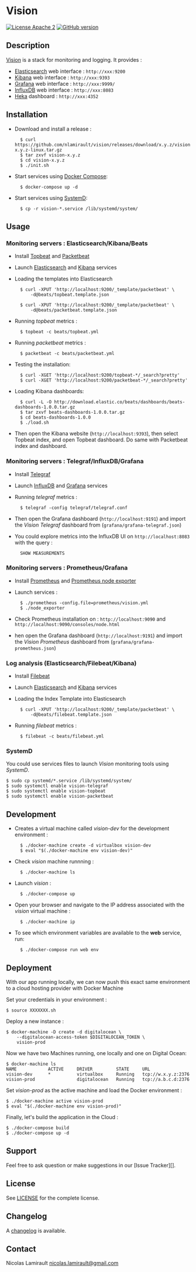# Vision

[![License Apache 2][badge-license]](LICENSE)
[![GitHub version](https://badge.fury.io/gh/nlamirault%2Fvision.svg)](https://badge.fury.io/gh/nlamirault%2Fvision)

## Description

[Vision][] is a stack for monitoring and logging. It provides :

* [Elasticsearch][] web interface : `http://xxx:9200`
* [Kibana][] web interface : `http://xxx:9393`
* [Grafana][] web interface : `http://xxx:9999/`
* [InfluxDB][] web interface : `http://xxx:8083`
* [Heka][] dashboard : `http://xxx:4352`

## Installation

* Download and install a release :

        $ curl https://github.com/nlamirault/vision/releases/download/x.y.z/vision-x.y.z-linux.tar.gz
        $ tar zxvf vision-x.y.z
        $ cd vision-x.y.z
        $ ./init.sh

* Start services using [Docker Compose][]:

        $ docker-compose up -d

* Start services using [SystemD][]:

        $ cp -r vision-*.service /lib/systemd/system/

## Usage

### Monitoring servers : Elasticsearch/Kibana/Beats

* Install [Topbeat][] and [Packetbeat][]

* Launch [Elasticsearch][] and [Kibana][] services

* Loading the templates into Elasticsearch

        $ curl -XPUT 'http://localhost:9200/_template/packetbeat' \
            -d@beats/topbeat.template.json

        $ curl -XPUT 'http://localhost:9200/_template/packetbeat' \
            -d@beats/packetbeat.template.json

* Running *topbeat* metrics :

        $ topbeat -c beats/topbeat.yml

* Running *packetbeat* metrics :

        $ packetbeat -c beats/packetbeat.yml

* Testing the installation:

        $ curl -XGET 'http://localhost:9200/topbeat-*/_search?pretty'
        $ curl -XGET 'http://localhost:9200/packetbeat-*/_search?pretty'

* Loading Kibana dashboards:

        $ curl -L -O http://download.elastic.co/beats/dashboards/beats-dashboards-1.0.0.tar.gz
        $ tar zxvf beats-dashboards-1.0.0.tar.gz
        $ cd beats-dashboards-1.0.0
        $ ./load.sh

* Then open the Kibana website (`http://localhost:9393`), then select Topbeat index,
and open Topbeat dashboard. Do same with Packetbeat index and dashboard.


### Monitoring servers : Telegraf/InfluxDB/Grafana

* Install [Telegraf][]

* Launch [InfluxDB][] and [Grafana][] services

* Running *telegraf* metrics :

        $ telegraf -config telegraf/telegraf.conf

* Then open the Grafana dashboard (`http://localhost:9191`) and import the
   *Vision Telegraf* dashboard from (`grafana/grafana-telegraf.json`)

* You could explore metrics into the InfluxDB UI on `http://localhost:8083` with the query :

        SHOW MEASUREMENTS

### Monitoring servers : Prometheus/Grafana

* Install [Prometheus][] and [Prometheus node exporter][]

* Launch services :

        $ ./prometheus -config.file=prometheus/vision.yml
        $ ./node_exporter

* Check Prometheus installation on : `http://localhost:9090` and
  `http://localhost:9090/consoles/node.html`

* hen open the Grafana dashboard (`http://localhost:9191`) and import the
  *Vision Prometheus* dashboard from (`grafana/grafana-prometheus.json`)


### Log analysis (Elasticsearch/Filebeat/Kibana)

* Install [Filebeat][]

* Launch [Elasticsearch][] and [Kibana][] services

* Loading the Index Template into Elasticsearch

        $ curl -XPUT 'http://localhost:9200/_template/packetbeat' \
            -d@beats/filebeat.template.json

* Running *filebeat* metrics :

        $ filebeat -c beats/filebeat.yml


### SystemD

You could use services files to launch *Vision* monitoring tools using *SystemD*.

    $ sudo cp systemd/*.service /lib/systemd/system/
    $ sudo systemctl enable vision-telegraf
    $ sudo systemctl enable vision-topbeat
    $ sudo systemctl enable vision-packetbeat


## Development

* Creates a virtual machine called *vision-dev* for the development environment :

        $ ./docker-machine create -d virtualbox vision-dev
        $ eval "$(./docker-machine env vision-dev)"

* Check *vision* machine runnning :

        $ ./docker-machine ls

* Launch *vision* :

        $ ./docker-compose up

* Open your browser and navigate to the IP address associated with the
*vision* virtual machine :

        $ ./docker-machine ip

* To see which environment variables are available to the **web** service,
run:

        $ ./docker-compose run web env


## Deployment

With our app running locally, we can now push this exact same environment
to a cloud hosting provider with Docker Machine

Set your credentials in your environment :

    $ source XXXXXXX.sh

Deploy a new instance :

    $ docker-machine -D create -d digitalocean \
        --digitalocean-access-token $DIGITALOCEAN_TOKEN \
        vision-prod

Now we have two Machines running, one locally and one on Digital Ocean:

    $ docker-machine ls
    NAME            ACTIVE     DRIVER         STATE     URL
    vision-dev      *          virtualbox     Running   tcp://w.x.y.z:2376
    vision-prod                digitalocean   Running   tcp://a.b.c.d:2376

Set *vision-prod* as the active machine and load the Docker environment :

    $ ./docker-machine active vision-prod
    $ eval "$(./docker-machine env vision-prod)"

Finally, let's build the application in the Cloud :

    $ ./docker-compose build
    $ ./docker-compose up -d



## Support

Feel free to ask question or make suggestions in our [Issue Tracker][].


## License

See [LICENSE](LICENSE) for the complete license.


## Changelog

A [changelog](ChangeLog.md) is available.


## Contact

Nicolas Lamirault <nicolas.lamirault@gmail.com>



[Vision]: https://github.com/nlamirault/vision

[badge-license]: https://img.shields.io/badge/license-Apache2-green.svg?style=flat

[Docker]: https://www.docker.io
[Docker documentation]: http://docs.docker.io
[Docker Machine]:https://github.com/docker/machine
[Docker Compose]: https://github.com/docker/compose

[SystemD]: https://freedesktop.org/wiki/Software/systemd/

[Elasticsearch]: http://www.elasticsearch.org
[Kibana]: http://www.elasticsearch.org/overview/kibana/
[Topbeat]: https://www.elastic.co/downloads/beats/topbeat
[Filebeat]: https://www.elastic.co/downloads/beats/filebeat
[Packetbeat]: https://www.elastic.co/downloads/beats/packetbeat

[Grafana]: http://grafana.org/

[InfluxDB]: http://influxdb.com
[Telegraf]: https://github.com/influxdb/telegraf

[Heka]: http://hekad.readthedocs.org/en/latest/

[Prometheus]: https://github.com/prometheus/prometheus
[Prometheus node exporter]: https://github.com/prometheus/node_exporter


[Virtualbox]: https://www.virtualbox.org
[Vagrant]: http://downloads.vagrantup.com
